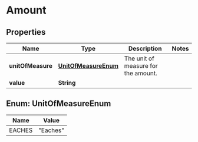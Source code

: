 # Amount

## Properties
Name | Type | Description | Notes
------------ | ------------- | ------------- | -------------
**unitOfMeasure** | [**UnitOfMeasureEnum**](#UnitOfMeasureEnum) | The unit of measure for the amount. | 
**value** | **String** |  | 

<a name="UnitOfMeasureEnum"></a>
## Enum: UnitOfMeasureEnum
Name | Value
---- | -----
EACHES | &quot;Eaches&quot;
